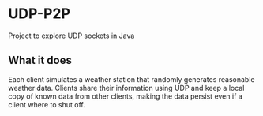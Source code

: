 # UDP-P2P
Project to explore UDP sockets in Java

## What it does
Each client simulates a weather station that randomly generates reasonable weather data. Clients share their information using UDP and keep a local copy of known data from other clients, making the data persist even if a client where to shut off.
